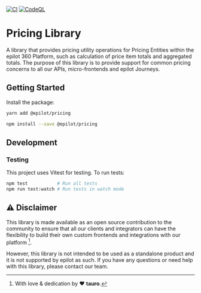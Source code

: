 [![CI](https://github.com/epilot-dev/pricing/actions/workflows/ci.yml/badge.svg?branch=main)](https://github.com/epilot-dev/pricing/actions/workflows/ci.yml) [![CodeQL](https://github.com/epilot-dev/pricing/actions/workflows/codeql.yml/badge.svg?branch=main)](https://github.com/epilot-dev/pricing/actions/workflows/codeql.yml)

# Pricing Library

A library that provides pricing utility operations for Pricing Entities within the epilot 360 Platform, such as calculation of price item totals and aggregated totals. The purpose of this library is to provide support for common pricing concerns to all our APIs, micro-frontends and epilot Journeys.

## Getting Started

Install the package:

```bash
yarn add @epilot/pricing
```

```bash
npm install --save @epilot/pricing
```

## Development

### Testing

This project uses Vitest for testing. To run tests:

```bash
npm test           # Run all tests
npm run test:watch # Run tests in watch mode
```

## ⚠️ Disclaimer

This library is made available as an open source contribution to the community to ensure that all our clients and integrators can have the flexibility to build their own custom frontends and integrations with our platform [^1].

However, this library is not intended to be used as a standalone product and it is not supported by epilot as such. If you have any questions or need help with this library, please contact our team.

[^1]: With love & dedication by :heart: **tauro**.
